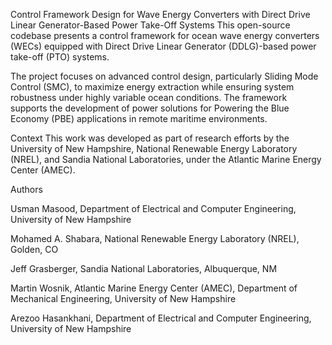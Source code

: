 Control Framework Design for Wave Energy Converters with Direct Drive Linear Generator-Based Power Take-Off Systems
This open-source codebase presents a control framework for ocean wave energy converters (WECs) equipped with Direct Drive Linear Generator (DDLG)-based power take-off (PTO) systems.

The project focuses on advanced control design, particularly Sliding Mode Control (SMC), to maximize energy extraction while ensuring system robustness under highly variable ocean conditions. The framework supports the development of power solutions for Powering the Blue Economy (PBE) applications in remote maritime environments.

Context
This work was developed as part of research efforts by the University of New Hampshire, National Renewable Energy Laboratory (NREL), and Sandia National Laboratories, under the Atlantic Marine Energy Center (AMEC).

Authors

Usman Masood, Department of Electrical and Computer Engineering, University of New Hampshire

Mohamed A. Shabara, National Renewable Energy Laboratory (NREL), Golden, CO

Jeff Grasberger, Sandia National Laboratories, Albuquerque, NM

Martin Wosnik, Atlantic Marine Energy Center (AMEC), Department of Mechanical Engineering, University of New Hampshire

Arezoo Hasankhani, Department of Electrical and Computer Engineering, University of New Hampshire

